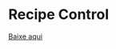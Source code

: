 # Recipe Control

[Baixe aqui](https://www.spigotmc.org/resources/now-multilingual-%E2%9C%AE-recipe-control-%E2%9C%AE-1-8-8-1-14-x-%E2%9C%AE-supports-new-1-14-recipes.67216/)

